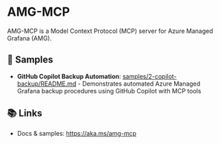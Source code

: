# AMG-MCP

AMG-MCP is a Model Context Protocol (MCP) server for Azure Managed Grafana (AMG). 

## 🔬 Samples

- **GitHub Copilot Backup Automation**: [samples/2-copilot-backup/README.md](samples/2-copilot-backup/README.md) - Demonstrates automated Azure Managed Grafana backup procedures using GitHub Copilot with MCP tools


## 📚 Links

- Docs & samples: https://aka.ms/amg-mcp
